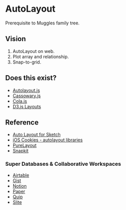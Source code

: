 # AutoLayout

Prerequisite to Muggles family tree.

## Vision

1. AutoLayout on web.
2. Plot array and relationship.
3. Snap-to-grid.

## Does this exist?

* [Autolayout.js](http://ijzerenhein.github.io/autolayout.js/)
* [Cassowary.js](https://github.com/slightlyoff/cassowary.js)
* [Cola.js](https://ialab.it.monash.edu/webcola/)
* [D3.js Layouts](https://d3indepth.com/layouts/)

## Reference

* [Auto Layout for Sketch](https://animaapp.github.io/Auto-Layout/)
* [iOS Cookies - autolayout libraries](https://ioscookies.com/autolayout)
* [PureLayout](https://github.com/PureLayout/PureLayout)
* [Snapkit](http://snapkit.io)

### Super Databases & Collaborative Workspaces

- [Airtable](https://airtable.com)
- [Gist](https://www.gistapp.com)
- [Notion](https://www.notion.so)
- [Paper](https://paper.dropbox.com)
- [Quip](https://quip.com)
- [Slite](https://slite.com)
